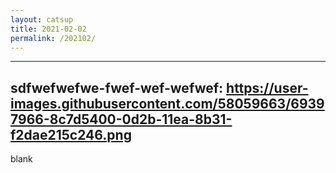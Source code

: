 ```yaml
---
layout: catsup
title: 2021-02-02
permalink: /202102/
---
```


---
sdfwefwefwe-fwef-wef-wefwef: https://user-images.githubusercontent.com/58059663/69397966-8c7d5400-0d2b-11ea-8b31-f2dae215c246.png
---

blank
